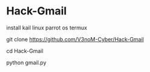 # Hack-Gmail
install kail linux parrot os termux 

git clone https://github.com/V3noM-Cyber/Hack-Gmail

cd Hack-Gmail

python gmail.py
